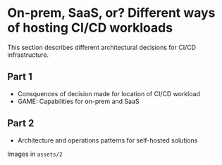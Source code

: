 # On-prem, SaaS, or? Different ways of hosting CI/CD workloads

This section describes different architectural decisions for CI/CD infrastructure.

## Part 1

* Consquences of decision made for location of CI/CD workload  
* GAME: Capabilities for on-prem and SaaS

## Part 2

* Architecture and operations patterns for self-hosted solutions

Images in `assets/2`
